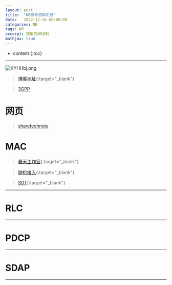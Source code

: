 ```yaml
---
layout: post
title:  "NR参考资料汇总"
date:   2022-12-26 00:00:00
categories: NR
tags: NR
excerpt: 搜集的NR资料
mathjax: true
---
```

* content
{:toc}
---

![KYHHbj.png](https://s2.ax1x.com/2019/10/23/KYHHbj.png)



> [博客地址](https://dufaxing.com){:target="_blank"}

> [3GPP](https://www.3gpp.org/)

# 网页

> [sharetechnote](https://sharetechnote.com/)

# MAC

> [春天工作室](https://mp.weixin.qq.com/s/wfk8wEeJoJXTE-9oh_d82A){:target="_blank"}

> [随机接入](https://mp.weixin.qq.com/s?__biz=MzA3MTAxOTI0Nw==&mid=2651486959&idx=1&sn=88fe632294e999ce8eba7f359ce9a030&chksm=84cd256fb3baac79d36133dca041e5c2fcd301d2fa65bb9f4c37ce4dee471fd2c8607b5e0f61&scene=21#wechat_redirect){:target="_blank"}


> [SDT](https://mp.weixin.qq.com/s?__biz=MjM5NzM1OTA1Mw==&mid=2651163504&idx=1&sn=a77c157135806c93d036466e86c08fba&chksm=bd2a17d28a5d9ec47e5f6fa1de678b0b708d14c53151bc80eeba4bde0a8b014cee1e4ad2f7fc&scene=27){:target="_blank"}

---

# RLC



---

# PDCP



---

# SDAP



---